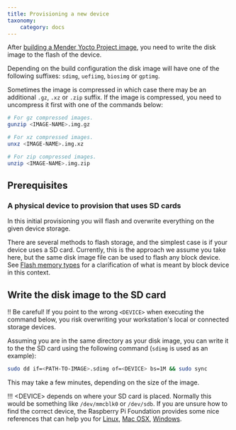 ```yaml
---
title: Provisioning a new device
taxonomy:
    category: docs
---
```


After [building a Mender Yocto Project image](../../05.System-updates-Yocto-Project/03.Build-for-demo/docs.md#building-the-image), you need to write the disk
image to the flash of the device.

Depending on the build configuration the disk image will have one of the following
suffixes: `sdimg`, `uefiimg`, `biosimg` or `gptimg`.

Sometimes the image is compressed in which case there may be an additional
`.gz`, `.xz` or `.zip` suffix. If the image is compressed, you need to
uncompress it first with one of the commands below:

```bash
# For gz compressed images.
gunzip <IMAGE-NAME>.img.gz

# For xz compressed images.
unxz <IMAGE-NAME>.img.xz

# For zip compressed images.
unzip <IMAGE-NAME>.img.zip
```

## Prerequisites


### A physical device to provision that uses SD cards

In this initial provisioning you will flash and overwrite everything
on the given device storage.

There are several methods to flash storage, and the simplest case is if your
device uses a SD card. Currently, this is the approach we assume you take here,
but the same disk image file can be used to flash any block device. See
[Flash memory types](../../05.System-updates-Yocto-Project/02.Board-integration/01.Partition-configuration/docs.md#flash-memory-types) for a clarification of
what is meant by block device in this context.


## Write the disk image to the SD card

!! Be careful! If you point to the wrong `<DEVICE>` when executing the command below, you risk overwriting your workstation's local or connected storage devices.

Assuming you are in the same directory as your disk image, you can write it to
the the SD card using the following command (`sdimg` is used as an example):

```bash
sudo dd if=<PATH-TO-IMAGE>.sdimg of=<DEVICE> bs=1M && sudo sync
```

This may take a few minutes, depending on the size of the image.

!!! &lt;DEVICE&gt; depends on where your SD card is placed. Normally this would be something like  `/dev/mmcblk0` or `/dev/sdb`.  If you are unsure how to find the correct device, the Raspberry Pi Foundation provides some nice references that can help you for [Linux](https://www.raspberrypi.org/documentation/installation/installing-images/linux.md?target=_blank), [Mac OSX](https://www.raspberrypi.org/documentation/installation/installing-images/mac.md?target=_blank), [Windows](https://www.raspberrypi.org/documentation/installation/installing-images/windows.md?target=_blank).
